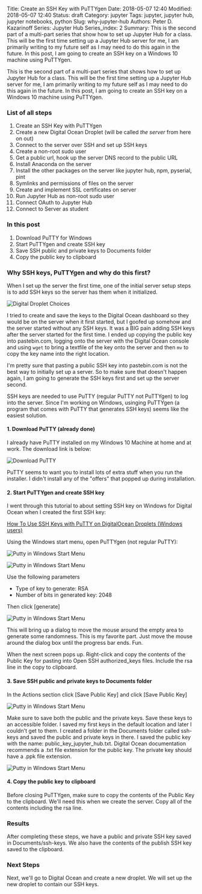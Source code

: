 Title: Create an SSH Key with PuTTYgen
Date: 2018-05-07 12:40
Modified: 2018-05-07 12:40
Status: draft
Category: jupyter
Tags: jupyter, jupyter hub, jupyter notebooks, python
Slug: why-jupyter-hub
Authors: Peter D. Kazarinoff
Series: Jupyter Hub
Series_index: 2
Summary: This is the second part of a multi-part series that show how to set up Jupyter Hub for a class. This will be the first time setting up a Jupyter Hub server for me, I am primarily writing to my future self as I may need to do this again in the future. In this post, I am going to create an SSH key on a Windows 10 machine using PuTTYgen.

This is the second part of a multi-part series that shows how to set up Jupyter Hub for a class. This will be the first time setting up a Jupyter Hub server for me, I am primarily writing to my future self as I may need to do this again in the future. In this post, I am going to create an SSH key on a Windows 10 machine using PuTTYgen.

### List of all steps

1. Create an SSH Key with PuTTYgen
2. Create a new Digital Ocean Droplet (will be called _the server_ from here on out)
3. Connect to the server over SSH and set up SSH keys
4. Create a non-root sudo user
5. Get a public url, hook up the server DNS record to the public URL
6. Install Anaconda on the server
7. Install the other packages on the server like jupyter hub, npm, pyserial, pint
8. Symlinks and permissions of files on the server
9. Create and implement SSL certificates on server
10. Run Jupyter Hub as non-root sudo user
11. Connect OAuth to Jupyter Hub
12. Connect to Server as student

### In this post

1. Download PuTTY for Windows
2. Start PuTTYgen and create SSH key
3. Save SSH public and private keys to Documents folder
4. Copy the public key to clipboard

### Why SSH keys, PuTTYgen and why do this first?

When I set up the server the first time, one of the initial server setup steps is to add SSH keys so the server has them when it initialized. 

![Digital Droplet Choices](/posts/jupyter_hub/digital_ocean_droplet_new_ssh_key_dialog.png)

I tried to create and save the keys to the Digital Ocean dashboard so they would be on the server when it first started, but I goofed up somehow and the server started without any SSH keys. It was a BIG pain adding SSH keys after the server started for the first time. I ended up copying the public key into pastebin.com, logging onto the server with the Digital Ocean console and using ```wget``` to bring a textfile of the key onto the server and then ```mv``` to copy the key name into the right location.

I'm pretty sure that pasting a public SSH key into pastebin.com is not the best way to initially set up a server. So to make sure that doesn't happen again, I am going to generate the SSH keys first and set up the server second. 

SSH keys are needed to use PuTTY (regular PuTTY not PuTTYgen) to log into the server. Since I'm working on Windows, usinging PuTTYgen (a program that comes with PuTTY that generates SSH keys) seems like the easiest solution. 

#### 1. Download PuTTY (already done)

I already have PuTTY installed on my Windows 10 Machine at home and at work. The download link is below:

![Download PuTTY](https://www.putty.org/)

PuTTY seems to want you to install lots of extra stuff when you run the installer. I didn't install any of the "offers" that popped up during installation.


#### 2. Start PuTTYgen and create SSH key

I went through this tutorial to about setting SSH key on Windows for Digital Ocean when I created the first SSH key:

[How To Use SSH Keys with PuTTY on DigitalOcean Droplets (Windows users)](https://www.digitalocean.com/community/tutorials/how-to-use-ssh-keys-with-putty-on-digitalocean-droplets-windows-users)

Using the Windows start menu, open PuTTYgen (not regular PuTTY):

![Putty in Windows Start Menu](/posts/jupyter_hub/puttygen_in_start_menu.png)

![Putty in Windows Start Menu](/posts/jupyter_hub/puttygen_key_generator.png)

Use the following parameters

 * Type of key to generate: RSA
 * Number of bits in generated key: 2048

Then click [generate]

![Putty in Windows Start Menu](/posts/jupyter_hub/puttygen_generate.png)

This will bring up a dialog to move the mouse around the empty area to generate some randomness. This is my favorite part. Just move the mouse around the dialog box until the progress bar ends. Fun.

When the next screen pops up. Right-click and copy the contents of the Public Key for pasting into Open SSH authorized_keys files. Include the rsa line in the copy to clipboard.

#### 3. Save SSH public and private keys to Documents folder

In the Actions section click [Save Public Key] and click [Save Public Key]

![Putty in Windows Start Menu](/posts/jupyter_hub/puttygen_save_public_private_key.png)

Make sure to save both the public and the private keys. Save these keys to an accessible folder. I saved my first keys in the default location and later I couldn't get to them. I created a folder in the Documents folder called ssh-keys and saved the public and private keys in there. I saved the public key with the name: public_key_jupyter_hub.txt. Digital Ocean documentation recommends a .txt file extension for the public key. The private key should have a .ppk file extension.

![Putty in Windows Start Menu](/posts/jupyter_hub/puttygen_public_key_save_name.png)

#### 4. Copy the public key to clipboard

Before closing PuTTYgen, make sure to copy the contents of the Public Key to the clipboard. We'll need this when we create the server. Copy all of the contents including the rsa line. 

### Results

After completing these steps, we have a public and private SSH key saved in Documents/ssh-keys. We also have the contents of the publish SSH key saved to the clipboard.

### Next Steps

Next, we'll go to Digital Ocean and create a new droplet. We will set up the new droplet to contain our SSH keys.